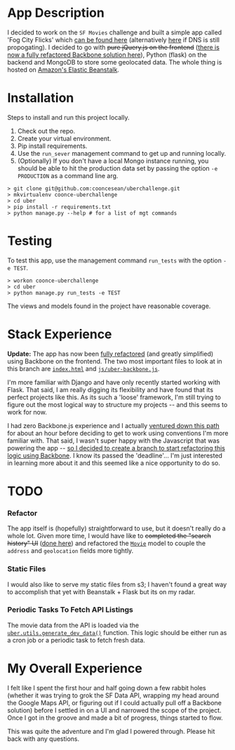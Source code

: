 # App Description
I decided to work on the `SF Movies` challenge and built a simple app called 'Fog City Flicks' which [can be found here](http://www.fogcityflicks.com) (alternatively [here](http://uber-env-gx6emjwcqm.elasticbeanstalk.com/) if DNS is still propogating). I decided to go with ~~pure jQuery.js on the frontend~~ ([there is now a fully refactored Backbone solution here](https://github.com/cooncesean/uberchallenge/tree/backbone)), Python (flask) on the backend and MongoDB to store some geolocated data. The whole thing is hosted on [Amazon's Elastic Beanstalk](http://aws.amazon.com/elasticbeanstalk/).

# Installation
Steps to install and run this project locally.

1. Check out the repo.
2. Create your virtual environment.
3. Pip install requirements.
4. Use the `run_sever` management command to get up and running locally.
5. (Optionally) If you don't have a local Mongo instance running, you should be able to hit the production data set by passing the option `-e PRODUCTION` as a command line arg.

```
> git clone git@github.com:cooncesean/uberchallenge.git
> mkvirtualenv coonce-uberchallenge
> cd uber
> pip install -r requirements.txt
> python manage.py --help # for a list of mgt commands
```

# Testing
To test this app, use the management command `run_tests` with the option `-e TEST`.

```
> workon coonce-uberchallenge
> cd uber
> python manage.py run_tests -e TEST
```

The views and models found in the project have reasonable coverage.


# Stack Experience
**Update:** The app has now been [fully refactored](https://github.com/cooncesean/uberchallenge/tree/backbone) (and greatly simplified) using Backbone on the frontend. The two most important files to look at in this branch are [`index.html`](https://github.com/cooncesean/uberchallenge/blob/backbone/uber/templates/index.html) and [`js/uber-backbone.js`](https://github.com/cooncesean/uberchallenge/blob/backbone/uber/static/js/uber-backbone.js).

I'm more familiar with Django and have only recently started working with Flask. That said, I am really digging its flexibility and have found that its perfect projects like this. As its such a 'loose' framework,  I'm still trying to figure out the most logical way to structure my projects -- and this seems to work for now.

I had zero Backbone.js experience and I actually [ventured down this path](https://www.youtube.com/watch?v=FZSjvWtUxYk) for about an hour before deciding to get to work using conventions I'm more familiar with. That said, I wasn't super happy with the Javascript that was powering the app -- [so I decided to create a branch to start refactoring this logic using Backbone](https://github.com/cooncesean/uberchallenge/tree/backbone). I know its passed the 'deadline'... I'm just interested in learning more about it and this seemed like a nice opportunity to do so.



# TODO

### Refactor
The app itself is (hopefully) straightforward to use, but it doesn't really do a whole lot. Given more time, I would have like to ~~completed the "search history" UI~~ ([done here](https://github.com/cooncesean/uberchallenge/commit/7f3a3ab20c06913367753d74bae762d118ad8847)) and refactored the [`Movie`](https://github.com/cooncesean/uberchallenge/blob/master/uber/models.py#L3) model to couple the `address` and `geolocation` fields more tightly.

### Static Files
I would also like to serve my static files from s3; I haven't found a great way to accomplish that yet with Beanstalk + Flask but its on my radar.

### Periodic Tasks To Fetch API Listings
The movie data from the API is loaded via the [`uber.utils.generate_dev_data()`](https://github.com/cooncesean/uberchallenge/blob/master/uber/utils.py#L7) function. This logic should be either run as a cron job or a periodic task to fetch fresh data.


# My Overall Experience
I felt like I spent the first hour and half going down a few rabbit holes (whether it was trying to grok the SF Data API, wrapping my head around the Google Maps API, or figuring out if I could actually pull off a Backbone solution) before I settled in on a UI and narrowed the scope of the project. Once I got in the groove and made a bit of progress, things started to flow.

This was quite the adventure and I'm glad I powered through. Please hit back with any questions.
